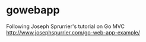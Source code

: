 # gowebapp
Following Joseph Sprurrier's tutorial on Go MVC http://www.josephspurrier.com/go-web-app-example/
